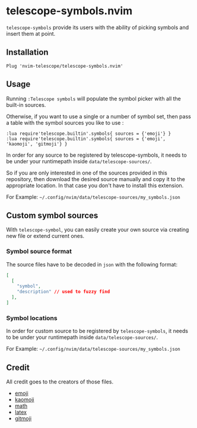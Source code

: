 # telescope-symbols.nvim

`telescope-symbols` provide its users with the ability of picking symbols and
insert them at point.


## Installation


```vim
Plug 'nvim-telescope/telescope-symbols.nvim'
```

## Usage

Running `:Telescope symbols` will populate the symbol picker with all the
built-in sources.

Otherwise, if you want to use a single or a number of symbol set, then pass a
table with the symbol sources you like to use :

```vim
:lua require'telescope.builtin'.symbols{ sources = {'emoji'} }
:lua require'telescope.builtin'.symbols{ sources = {'emoji', 'kaomoji', 'gitmoji'} }
```

In order for any source to be registered by telescope-symbols, it needs to be
under your runtimepath inside `data/telescope-sources/`.

So if you are only interested in one of the sources provided in this repository,
then download the desired source manually and copy it to the appropriate
location. In that case you don't have to install this extension.

For Example: `~/.config/nvim/data/telescope-sources/my_symbols.json`

## Custom symbol sources

With `telescope-symbol`, you can easily create your own source via creating new
file or extend current ones.

### Symbol source format

The source files have to be decoded in `json` with the following format:

```json
[
  [
    "symbol",
    "description" // used to fuzzy find
  ],
]

```

### Symbol locations

In order for custom source to be registered by `telescope-symbols`, it needs to
be under your runtimepath inside `data/telescope-sources/`.

For Example:
`~/.config/nvim/data/telescope-sources/my_symbols.json`

## Credit

All credit goes to the creators of those files.

- [emoji](https://www.unicode.org/Public/emoji/15.1/emoji-test.txt)
- [kaomoji](https://github.com/kuanyui/kaomoji.el/blob/master/kaomoji-data.el)
- [math](https://raw.githubusercontent.com/wspr/unicode-math/ef5688f303d7010138632ab45ef2440d3ca20ee5/unicode-math-table.tex)
- [latex](https://raw.githubusercontent.com/wspr/unicode-math/ef5688f303d7010138632ab45ef2440d3ca20ee5/unicode-math-table.tex)
- [gitmoji](https://gitmoji.dev/api/gitmojis)
